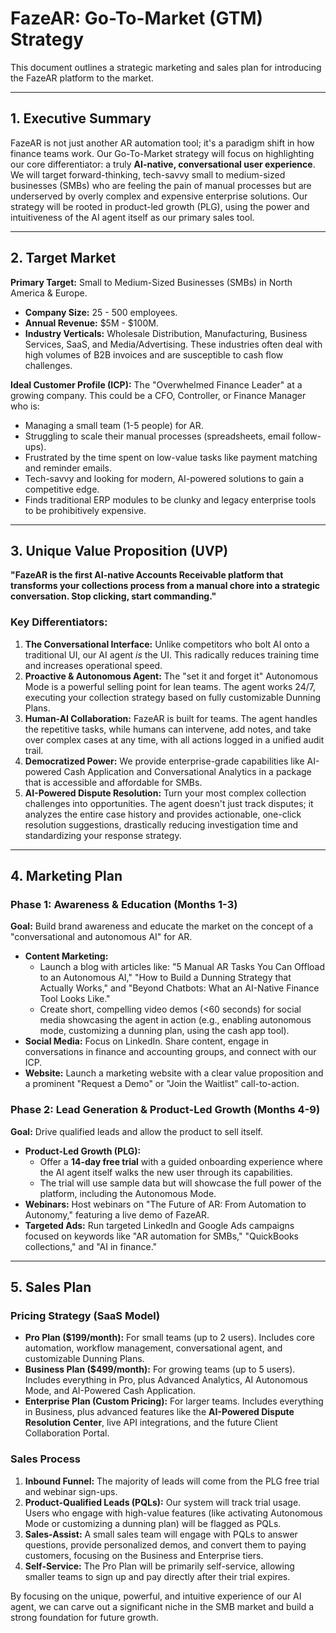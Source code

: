 # FazeAR: Go-To-Market (GTM) Strategy

This document outlines a strategic marketing and sales plan for introducing the FazeAR platform to the market.

---

## 1. Executive Summary

FazeAR is not just another AR automation tool; it's a paradigm shift in how finance teams work. Our Go-To-Market strategy will focus on highlighting our core differentiator: a truly **AI-native, conversational user experience**. We will target forward-thinking, tech-savvy small to medium-sized businesses (SMBs) who are feeling the pain of manual processes but are underserved by overly complex and expensive enterprise solutions. Our strategy will be rooted in product-led growth (PLG), using the power and intuitiveness of the AI agent itself as our primary sales tool.

---

## 2. Target Market

**Primary Target:** Small to Medium-Sized Businesses (SMBs) in North America & Europe.

-   **Company Size:** 25 - 500 employees.
-   **Annual Revenue:** $5M - $100M.
-   **Industry Verticals:** Wholesale Distribution, Manufacturing, Business Services, SaaS, and Media/Advertising. These industries often deal with high volumes of B2B invoices and are susceptible to cash flow challenges.

**Ideal Customer Profile (ICP):**
The "Overwhelmed Finance Leader" at a growing company. This could be a CFO, Controller, or Finance Manager who is:
-   Managing a small team (1-5 people) for AR.
-   Struggling to scale their manual processes (spreadsheets, email follow-ups).
-   Frustrated by the time spent on low-value tasks like payment matching and reminder emails.
-   Tech-savvy and looking for modern, AI-powered solutions to gain a competitive edge.
-   Finds traditional ERP modules to be clunky and legacy enterprise tools to be prohibitively expensive.

---

## 3. Unique Value Proposition (UVP)

**"FazeAR is the first AI-native Accounts Receivable platform that transforms your collections process from a manual chore into a strategic conversation. Stop clicking, start commanding."**

### Key Differentiators:
1.  **The Conversational Interface:** Unlike competitors who bolt AI onto a traditional UI, our AI agent *is* the UI. This radically reduces training time and increases operational speed.
2.  **Proactive & Autonomous Agent:** The "set it and forget it" Autonomous Mode is a powerful selling point for lean teams. The agent works 24/7, executing your collection strategy based on fully customizable Dunning Plans.
3.  **Human-AI Collaboration:** FazeAR is built for teams. The agent handles the repetitive tasks, while humans can intervene, add notes, and take over complex cases at any time, with all actions logged in a unified audit trail.
4.  **Democratized Power:** We provide enterprise-grade capabilities like AI-powered Cash Application and Conversational Analytics in a package that is accessible and affordable for SMBs.
5.  **AI-Powered Dispute Resolution:** Turn your most complex collection challenges into opportunities. The agent doesn't just track disputes; it analyzes the entire case history and provides actionable, one-click resolution suggestions, drastically reducing investigation time and standardizing your response strategy.

---

## 4. Marketing Plan

### Phase 1: Awareness & Education (Months 1-3)
**Goal:** Build brand awareness and educate the market on the concept of a "conversational and autonomous AI" for AR.

-   **Content Marketing:**
    -   Launch a blog with articles like: "5 Manual AR Tasks You Can Offload to an Autonomous AI," "How to Build a Dunning Strategy that Actually Works," and "Beyond Chatbots: What an AI-Native Finance Tool Looks Like."
    -   Create short, compelling video demos (<60 seconds) for social media showcasing the agent in action (e.g., enabling autonomous mode, customizing a dunning plan, using the cash app tool).
-   **Social Media:** Focus on LinkedIn. Share content, engage in conversations in finance and accounting groups, and connect with our ICP.
-   **Website:** Launch a marketing website with a clear value proposition and a prominent "Request a Demo" or "Join the Waitlist" call-to-action.

### Phase 2: Lead Generation & Product-Led Growth (Months 4-9)
**Goal:** Drive qualified leads and allow the product to sell itself.

-   **Product-Led Growth (PLG):**
    -   Offer a **14-day free trial** with a guided onboarding experience where the AI agent itself walks the new user through its capabilities.
    -   The trial will use sample data but will showcase the full power of the platform, including the Autonomous Mode.
-   **Webinars:** Host webinars on "The Future of AR: From Automation to Autonomy," featuring a live demo of FazeAR.
-   **Targeted Ads:** Run targeted LinkedIn and Google Ads campaigns focused on keywords like "AR automation for SMBs," "QuickBooks collections," and "AI in finance."

---

## 5. Sales Plan

### Pricing Strategy (SaaS Model)
-   **Pro Plan ($199/month):** For small teams (up to 2 users). Includes core automation, workflow management, conversational agent, and customizable Dunning Plans.
-   **Business Plan ($499/month):** For growing teams (up to 5 users). Includes everything in Pro, plus Advanced Analytics, AI Autonomous Mode, and AI-Powered Cash Application.
-   **Enterprise Plan (Custom Pricing):** For larger teams. Includes everything in Business, plus advanced features like the **AI-Powered Dispute Resolution Center**, live API integrations, and the future Client Collaboration Portal.

### Sales Process
1.  **Inbound Funnel:** The majority of leads will come from the PLG free trial and webinar sign-ups.
2.  **Product-Qualified Leads (PQLs):** Our system will track trial usage. Users who engage with high-value features (like activating Autonomous Mode or customizing a dunning plan) will be flagged as PQLs.
3.  **Sales-Assist:** A small sales team will engage with PQLs to answer questions, provide personalized demos, and convert them to paying customers, focusing on the Business and Enterprise tiers.
4.  **Self-Service:** The Pro Plan will be primarily self-service, allowing smaller teams to sign up and pay directly after their trial expires.

By focusing on the unique, powerful, and intuitive experience of our AI agent, we can carve out a significant niche in the SMB market and build a strong foundation for future growth.